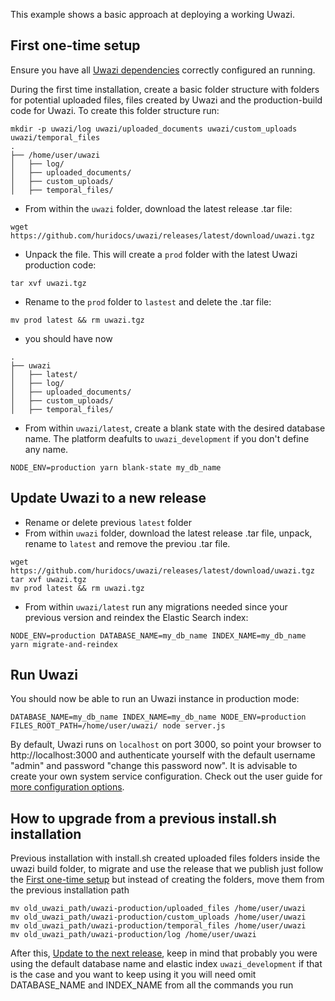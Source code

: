 This example shows a basic approach at deploying a working Uwazi.

## First one-time setup

Ensure you have all [Uwazi dependencies](https://github.com/huridocs/uwazi#dependencies) correctly configured an running.

During the first time installation, create a basic folder structure with folders for potential uploaded files, files created by Uwazi and the production-build code for Uwazi.
To create this folder structure run:

```
mkdir -p uwazi/log uwazi/uploaded_documents uwazi/custom_uploads uwazi/temporal_files
.
├── /home/user/uwazi
│   ├── log/
│   ├── uploaded_documents/
│   ├── custom_uploads/
│   ├── temporal_files/
```

- From within the `uwazi` folder, download the latest release .tar file:

`wget https://github.com/huridocs/uwazi/releases/latest/download/uwazi.tgz`

- Unpack the file. This will create a `prod` folder with the latest Uwazi production code:

`tar xvf uwazi.tgz`

- Rename to the `prod` folder to `lastest` and delete the .tar file:

`mv prod latest && rm uwazi.tgz`

- you should have now

```
.
├── uwazi
│   ├── latest/
│   ├── log/
│   ├── uploaded_documents/
│   ├── custom_uploads/
│   ├── temporal_files/
```

- From within `uwazi/latest`, create a blank state with the desired database name. The platform deafults to `uwazi_development` if you don't define any name.

`NODE_ENV=production yarn blank-state my_db_name`

## Update Uwazi to a new release

- Rename or delete previous `latest` folder
- From within `uwazi` folder, download the latest release .tar file, unpack, rename to `latest` and remove the previou .tar file.

```
wget https://github.com/huridocs/uwazi/releases/latest/download/uwazi.tgz
tar xvf uwazi.tgz
mv prod latest && rm uwazi.tgz
```

- From within `uwazi/latest` run any migrations needed since your previous version and reindex the Elastic Search index:

`NODE_ENV=production DATABASE_NAME=my_db_name INDEX_NAME=my_db_name yarn migrate-and-reindex`

## Run Uwazi

You should now be able to run an Uwazi instance in production mode:

`DATABASE_NAME=my_db_name INDEX_NAME=my_db_name NODE_ENV=production FILES_ROOT_PATH=/home/user/uwazi/ node server.js`

By default, Uwazi runs on `localhost` on port 3000, so point your browser to http://localhost:3000 and authenticate yourself with the default username "admin" and password "change this password now".
It is advisable to create your own system service configuration. Check out the user guide for [more configuration options](https://github.com/huridocs/uwazi/wiki/Install-Uwazi-on-your-server).

## How to upgrade from a previous install.sh installation
Previous installation with install.sh created uploaded files folders inside the uwazi build folder, to migrate and use the release that we publish just follow the [First one-time setup](#first-one-time-setup) but instead of creating the folders, move them from the previous installation path
```
mv old_uwazi_path/uwazi-production/uploaded_files /home/user/uwazi
mv old_uwazi_path/uwazi-production/custom_uploads /home/user/uwazi
mv old_uwazi_path/uwazi-production/temporal_files /home/user/uwazi
mv old_uwazi_path/uwazi-production/log /home/user/uwazi
```

After this, [Update to the next release](#update-uwazi-to-a-new-release), keep in mind that probably you were using the default database name and elastic index `uwazi_development` if that is the case and you want to keep using it you will need omit DATABASE_NAME and INDEX_NAME from all the commands you run

